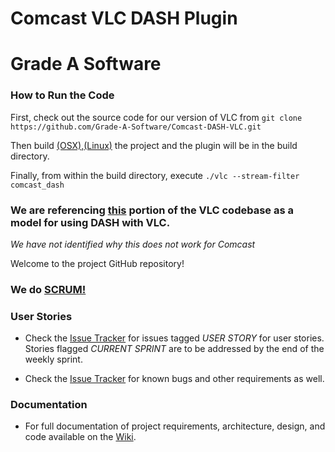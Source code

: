 Comcast VLC DASH Plugin
===============
Grade A Software
================

### How to Run the Code

First, check out the source code for our version of VLC from `git clone https://github.com/Grade-A-Software/Comcast-DASH-VLC.git`

Then build [(OSX)](https://github.com/Grade-A-Software/Comcast-DASH-VLC/wiki/Build-Instructions),[(Linux)](https://wiki.videolan.org/UnixCompile/) the project and the plugin will be in the build directory.

Finally, from within the build directory, execute `./vlc --stream-filter comcast_dash`


### We are referencing [this](https://github.com/Grade-A-Software/vlc/tree/master/modules/stream_filter/dash) portion of the VLC codebase as a model for using DASH with VLC.

_We have not identified why this does not work for Comcast_

Welcome to the project GitHub repository!

### We do [SCRUM!](https://github.com/Grade-A-Software/Comcast-DASH-VLC/wiki/Scrum-Process)


### User Stories

* Check the [Issue Tracker](https://github.com/Grade-A-Software/Comcast-DASH-VLC/issues) for issues tagged _USER STORY_ for user stories. Stories flagged _CURRENT SPRINT_ are to be addressed by the end of the weekly sprint.

* Check the [Issue Tracker](https://github.com/Grade-A-Software/Comcast-DASH-VLC/issues) for known bugs and other requirements as well.

### Documentation

* For full documentation of project requirements, architecture, design, and code available on the [Wiki](https://github.com/Grade-A-Software/Comcast-DASH-VLC/wiki).
